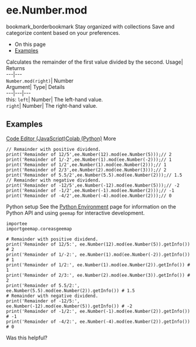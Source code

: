  
#  ee.Number.mod 
bookmark_borderbookmark Stay organized with collections  Save and categorize content based on your preferences.
  * On this page
  * [Examples](https://developers.google.com/earth-engine/apidocs/ee-number-mod#examples)


Calculates the remainder of the first value divided by the second. 
Usage| Returns  
---|---  
`Number.mod(right)`| Number  
Argument| Type| Details  
---|---|---  
this: `left`| Number| The left-hand value.  
`right`| Number| The right-hand value.  
## Examples
[Code Editor (JavaScript)](https://developers.google.com/earth-engine/apidocs/ee-number-mod#code-editor-javascript-sample)[Colab (Python)](https://developers.google.com/earth-engine/apidocs/ee-number-mod#colab-python-sample) More
```
// Remainder with positive dividend.
print('Remainder of 12/5',ee.Number(12).mod(ee.Number(5)));// 2
print('Remainder of 1/-2',ee.Number(1).mod(ee.Number(-2)));// 1
print('Remainder of 1/2',ee.Number(1).mod(ee.Number(2)));// 1
print('Remainder of 2/3',ee.Number(2).mod(ee.Number(3)));// 2
print('Remainder of 5.5/2',ee.Number(5.5).mod(ee.Number(2)));// 1.5
// Remainder with negative dividend.
print('Remainder of -12/5',ee.Number(-12).mod(ee.Number(5)));// -2
print('Remainder of -1/2',ee.Number(-1).mod(ee.Number(2)));// -1
print('Remainder of -4/2',ee.Number(-4).mod(ee.Number(2)));// 0
```
Python setup
See the [ Python Environment](https://developers.google.com/earth-engine/guides/python_install) page for information on the Python API and using `geemap` for interactive development.
```
importee
importgeemap.coreasgeemap
```
```
# Remainder with positive dividend.
print('Remainder of 12/5:', ee.Number(12).mod(ee.Number(5)).getInfo()) # 2
print('Remainder of 1/-2:', ee.Number(1).mod(ee.Number(-2)).getInfo()) # 1
print('Remainder of 1/2:', ee.Number(1).mod(ee.Number(2)).getInfo()) # 1
print('Remainder of 2/3:', ee.Number(2).mod(ee.Number(3)).getInfo()) # 2
print('Remainder of 5.5/2:', ee.Number(5.5).mod(ee.Number(2)).getInfo()) # 1.5
# Remainder with negative dividend.
print('Remainder of -12/5:', ee.Number(-12).mod(ee.Number(5)).getInfo()) # -2
print('Remainder of -1/2:', ee.Number(-1).mod(ee.Number(2)).getInfo()) # -1
print('Remainder of -4/2:', ee.Number(-4).mod(ee.Number(2)).getInfo()) # 0
```

Was this helpful?
